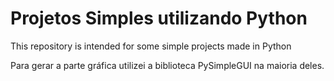 # Projetos Simples utilizando Python
This repository is intended for some simple projects made in Python

Para gerar a parte gráfica utilizei a biblioteca PySimpleGUI na maioria deles.
